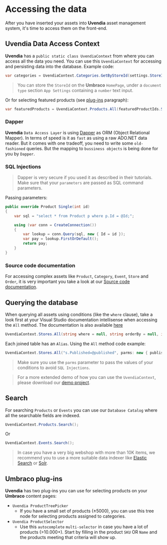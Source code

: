# Accessing the data
After you have inserted your assets into **Uvendia** asset management system, it's time to access them on the front-end.

## Uvendia Data Access Context
**Uvendia** has a ``public static class UvendiaContext`` from where you can access all the data you need. You can use this ``UvendiaContext`` for accessing and persisting data into the database.
Example code:

```C#
var categories = UvendiaContext.Categories.GetByStoreId(settings.StoreId);
```
> You can store the ``StoreId`` on the **Umbraco** ``HomePage``, under a ``document type`` section ``App Settings`` containing a ``number`` text input.

Or for selecting featured products (see [plug-ins](#umbraco-plug-ins) paragraph):
```C#
var featuredProducts = UvendiaContext.Products.All(featuredProductIds.Split(',').Select(f => long.Parse(f)).ToArray());
```

### Dapper
**Uvendia** ``Data Access Layer`` is using [Dapper](https://github.com/StackExchange/Dapper) as ORM (Object Relational Mapper). In terms of speed is it as ``fast`` as using a raw ADO.NET data reader. But it comes with one tradeoff, you need to write some ``old-fashioned`` queries. But the mapping to ``bussiness objects`` is being done for you by ``Dapper``.

### SQL Injections
> Dapper is very secure if you used it as described in their tutorials. Make sure that your ``parameters`` are passed as SQL command parameters.

Passing parameters:

```C#
public override Product Single(int id)
{
    var sql = "select * from Product p where p.Id = @Id;";

    using (var conn = CreateConnection())
    {
        var lookup = conn.Query(sql, new { Id = id });
        var pay = lookup.FirstOrDefault();
        return pay;
    }
}
```
### Source code documentation
For accessing complex assets like ``Product``, ``Category``, ``Event``, ``Store`` and ``Order``, it is very important you take a look at our [Source code documentation](#).

## Querying the database
When querying all assets using conditions (like the ``where`` clause), take a look first at your Visual Studio documentation intellisense when accessing the ``All`` method. The documentation is also available [here](#)

```C#
UvendiaContext.Stores.All(string where = null, string orderBy = null, int top = 0, object parms = null)
```

Each joined table has an ``Alias``.
Using the ``All`` method code example:
```C#
UvendiaContext.Stores.All("s.Published=@published", parms: new { published = true})
```

> Make sure you use the ``parms`` parameter to pass the values of your conditions to avoid ``SQL Injections``.

> For a more extended demo of how you can use the ``UvendiaContext``, please download our [demo project](/webshop/demowebshop.md).

## Search
For searching ``Products`` or ``Events`` you can use our ``Database Catalog`` where all the searchable fields are indexed. 
```C#
UvendiaContext.Products.Search();
```
Or
```C#
UvendiaContext.Events.Search();
```

> In case you have a very big webshop with more than 10K items, we recommend you to use a more suitable data indexer like [Elastic Search](https://www.elastic.co/) or [Solr](https://lucene.apache.org/solr/).

## Umbraco plug-ins
**Uvendia** has two plug-ins you can use for selecting products on your **Umbraco** content pages:

* ``Uvendia ProductTreePicker``
    - If you have a small set of products (±5000), you can use this tree node for selecting products assigned to categories.
* ``Uvendia ProductSelector``
    - Use this ``autocomplete`` ``multi-selector`` in case you have a lot of products (>10.000+). Start by filling in the product ``SKU`` OR ``Name`` and the products meeting that criteria will show up.
 